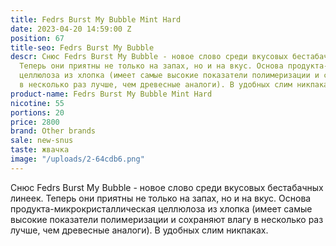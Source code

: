 ```yaml
---
title: Fedrs Burst My Bubble Mint Hard
date: 2023-04-20 14:59:00 Z
position: 67
title-seo: Fedrs Burst My Bubble
descr: Снюс Fedrs Burst My Bubble - новое слово среди вкусовых бестабачных линеек.
  Теперь они приятны не только на запах, но и на вкус. Основа продукта-микрокристаллическая
  целлюлоза из хлопка (имеет самые высокие показатели полимеризации и сохраняют влагу
  в несколько раз лучше, чем древесные аналоги). В удобных слим никпаках.
product-name: Fedrs Burst My Bubble Mint Hard
nicotine: 55
portions: 20
price: 2800
brand: Other brands
sale: new-snus
taste: жвачка
image: "/uploads/2-64cdb6.png"
---
```


Снюс Fedrs Burst My Bubble - новое слово среди вкусовых бестабачных линеек. Теперь они приятны не только на запах, но и на вкус. Основа продукта-микрокристаллическая целлюлоза из хлопка (имеет самые высокие показатели полимеризации и сохраняют влагу в несколько раз лучше, чем древесные аналоги). В удобных слим никпаках.